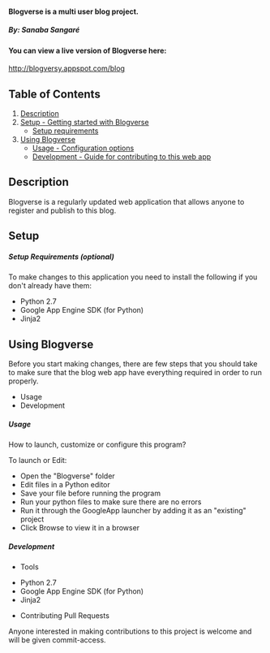 #### Blogverse is a multi user blog project.
##### By: Sanaba Sangaré

#### You can view a live version of Blogverse here:
http://blogversy.appspot.com/blog

## Table of Contents

1. [Description](#description)
2. [Setup - Getting started with Blogverse](#setup)
    * [Setup requirements](#setup-requirements)
3. [Using Blogverse](#using-blogverse)
   * [Usage - Configuration options](#usage)
   * [Development - Guide for contributing to this web app](#development)

## Description
Blogverse is a regularly updated web application that allows anyone to register and publish to this blog.

## Setup

##### Setup Requirements **(optional)**
To make changes to this application you need to install the following if you don't already have them:

- Python 2.7
- Google App Engine SDK (for Python)
- Jinja2

## Using Blogverse
Before you start making changes, there are few steps that you should take to make sure that the blog web app have everything required in order to run properly.

+ Usage
+ Development

##### Usage
How to launch, customize or configure this program?

To launch or Edit:

- Open the "Blogverse" folder
- Edit files in a Python editor
- Save your file before running the program
- Run your python files to make sure there are no errors
- Run it through the GoogleApp launcher by adding it as an "existing" project
- Click Browse to view it in a browser


##### Development

- Tools

* Python 2.7
* Google App Engine SDK (for Python)
* Jinja2

- Contributing Pull Requests

Anyone interested in making contributions to this project is welcome and will be given commit-access.
